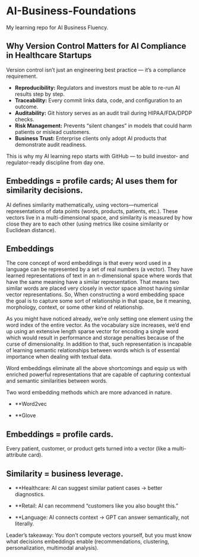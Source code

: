 # AI-Business-Foundations
My learning repo for AI Business Fluency.
## Why Version Control Matters for AI Compliance in Healthcare Startups

Version control isn’t just an engineering best practice — it’s a compliance requirement.

- **Reproducibility:** Regulators and investors must be able to re-run AI results step by step.  
- **Traceability:** Every commit links data, code, and configuration to an outcome.  
- **Auditability:** Git history serves as an audit trail during HIPAA/FDA/DPDP checks.  
- **Risk Management:** Prevents “silent changes” in models that could harm patients or mislead customers.  
- **Business Trust:** Enterprise clients only adopt AI products that demonstrate audit readiness.  

This is why my AI learning repo starts with GitHub — to build investor- and regulator-ready discipline from day one. 

## Embeddings = profile cards; AI uses them for similarity decisions.
AI defines similarity mathematically, using vectors—numerical representations of data points (words, products, patients, etc.). These vectors live in a multi-dimensional space, and similarity is measured by how close they are to each other (using metrics like cosine similarity or Euclidean distance).

## Embeddings
The core concept of word embeddings is that every word used in a language can be represented by a set of real numbers (a vector). They have learned representations of text in an n-dimensional space where words that have the same meaning have a similar representation. That means two similar words are placed very closely in vector space almost having similar vector representations. So, When constructing a word embedding space the goal is to capture some sort of relationship in that space, be it meaning, morphology, context, or some other kind of relationship.

As you might have noticed already, we’re only setting one element using the word index of the entire vector. As the vocabulary size increases, we’d end up using an extensive length sparse vector for encoding a single word which would result in performance and storage penalties because of the curse of dimensionality. In addition to that, such representation is incapable of learning semantic relationships between words which is of essential importance when dealing with textual data.

Word embeddings eliminate all the above shortcomings and equip us with enriched powerful representations that are capable of capturing contextual and semantic similarities between words.

Two word embedding methods which are more advanced in nature.
- **Word2vec

- **Glove

## Embeddings = profile cards.
Every patient, customer, or product gets turned into a vector (like a multi-attribute card).

## Similarity = business leverage.

- **Healthcare: AI can suggest similar patient cases → better diagnostics.

- **Retail: AI can recommend “customers like you also bought this.”

- **Language: AI connects context → GPT can answer semantically, not literally.

Leader’s takeaway: You don’t compute vectors yourself, but you must know what decisions embeddings enable (recommendations, clustering, personalization, multimodal analysis).

